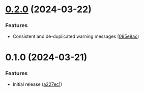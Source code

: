 # [0.2.0](https://github.com/miyagi-dev/twig-drupal-string/compare/v0.1.0...v0.2.0) (2024-03-22)


### Features

* Consistent and de-duplicated warning messages ([085e8ac](https://github.com/miyagi-dev/twig-drupal-string/commit/085e8aca3c782ea9414da174be0717d99dbf6649))



# 0.1.0 (2024-03-21)


### Features

* Initial release ([a227ec1](https://github.com/miyagi-dev/twig-drupal-string/commit/a227ec10d149d19f75ccd4d8bcf7418ef510d666))



